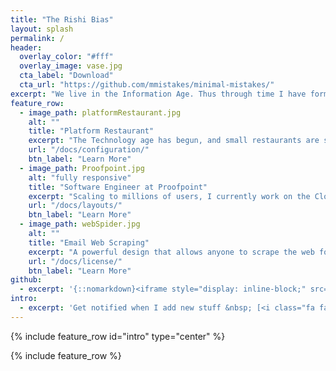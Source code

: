 ```yaml
---
title: "The Rishi Bias"
layout: splash
permalink: /
header:
  overlay_color: "#fff"
  overlay_image: vase.jpg
  cta_label: "Download"
  cta_url: "https://github.com/mmistakes/minimal-mistakes/"
excerpt: "We live in the Information Age. Thus through time I have formed the bias that there isn't any form of knowledge that I can't find on the web. This realization has become the seed to my life's work. This website is the tree that showcases my work, art, and ideas."
feature_row:
  - image_path: platformRestaurant.jpg
    alt: ""
    title: "Platform Restaurant"
    excerpt: "The Technology age has begun, and small restaurants are struggling to stay competitive, with their multi-billion dollar competitors. Platform Restaurant is the Solution from Heaven."
    url: "/docs/configuration/"
    btn_label: "Learn More"
  - image_path: Proofpoint.jpg
    alt: "fully responsive"
    title: "Software Engineer at Proofpoint"
    excerpt: "Scaling to millions of users, I currently work on the Cloud Quarantine Service at Proofpoint"
    url: "/docs/layouts/"
    btn_label: "Learn More"
  - image_path: webSpider.jpg
    alt: ""
    title: "Email Web Scraping"
    excerpt: "A powerful design that allows anyone to scrape the web for thousands of emails concurrently and in a scalable fashion. The possibilities are limitless!"
    url: "/docs/license/"
    btn_label: "Learn More"
github:
  - excerpt: '{::nomarkdown}<iframe style="display: inline-block;" src="https://ghbtns.com/github-btn.html?user=mmistakes&repo=minimal-mistakes&type=star&count=true&size=large" frameborder="0" scrolling="0" width="160px" height="30px"></iframe> <iframe style="display: inline-block;" src="https://ghbtns.com/github-btn.html?user=mmistakes&repo=minimal-mistakes&type=fork&count=true&size=large" frameborder="0" scrolling="0" width="158px" height="30px"></iframe>{:/nomarkdown}'
intro:
  - excerpt: 'Get notified when I add new stuff &nbsp; [<i class="fa fa-twitter"></i> @mmistakes](https://github.com/Rishi333){: .btn .btn--twitter}'
---
```


{% include feature_row id="intro" type="center" %}

{% include feature_row %}
